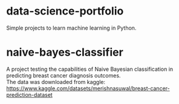 # data-science-portfolio
Simple projects to learn machine learning in Python.

# naive-bayes-classifier

A project testing the capabilities of Naive Bayesian classification in predicting breast cancer diagnosis outcomes. \
The data was downloaded from kaggle: https://www.kaggle.com/datasets/merishnasuwal/breast-cancer-prediction-dataset

